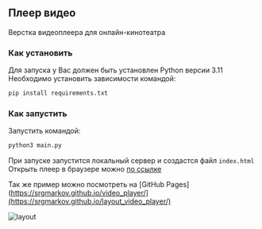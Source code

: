 ## Плеер видео

Верстка видеоплеера для онлайн-кинотеатра

### Как установить
Для запуска у Вас должен быть установлен Python версии 3.11
Необходимо установить зависимости командой:
```bash
pip install requirements.txt
```
### Как запустить
Запустить командой:
```bash
python3 main.py
```
При запуске запустится локальный сервер и создастся файл  `index.html`
Открыть плеер в браузере можно [по ссылке](http://localhost:8085/)

Так же пример можно посмотреть на [GitHub Pages](https://srgmarkov.github.io/video_player/](https://srgmarkov.github.io/layout_video_player/)

![layout](https://github.com/SrgMarkov/layout_video_player/assets/107784915/08163915-cfd1-4a8f-ad8e-e58ae3247e9b)

